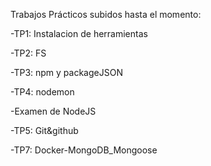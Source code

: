 Trabajos Prácticos subidos hasta el momento:

-TP1: Instalacion de herramientas

-TP2: FS

-TP3: npm y packageJSON

-TP4: nodemon

-Examen de NodeJS

-TP5: Git&github

-TP7: Docker-MongoDB_Mongoose